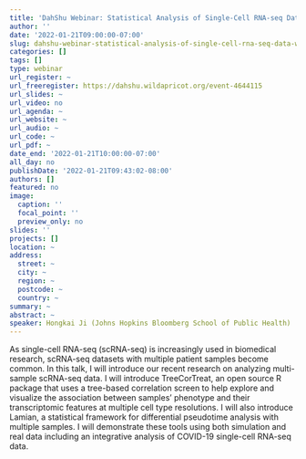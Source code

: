 ```yaml
---
title: 'DahShu Webinar: Statistical Analysis of Single-Cell RNA-seq Data with Multiple Samples'
author: ''
date: '2022-01-21T09:00:00-07:00'
slug: dahshu-webinar-statistical-analysis-of-single-cell-rna-seq-data-with-multiple-samples
categories: []
tags: []
type: webinar
url_register: ~
url_freeregister: https://dahshu.wildapricot.org/event-4644115
url_slides: ~
url_video: no
url_agenda: ~
url_website: ~
url_audio: ~
url_code: ~
url_pdf: ~
date_end: '2022-01-21T10:00:00-07:00'
all_day: no
publishDate: '2022-01-21T09:43:02-08:00'
authors: []
featured: no
image:
  caption: ''
  focal_point: ''
  preview_only: no
slides: ''
projects: []
location: ~
address:
  street: ~
  city: ~
  region: ~
  postcode: ~
  country: ~
summary: ~
abstract: ~
speaker: Hongkai Ji (Johns Hopkins Bloomberg School of Public Health)
---
```

<!--more-->
As single-cell RNA-seq (scRNA-seq) is increasingly used in biomedical research, scRNA-seq datasets with multiple patient samples become common. In this talk, I will introduce our recent research on analyzing multi-sample scRNA-seq data. I will introduce TreeCorTreat, an open source R package that uses a tree-based correlation screen to help explore and visualize the association between samples’ phenotype and their transcriptomic features at multiple cell type resolutions. I will also introduce Lamian, a statistical framework for differential pseudotime analysis with multiple samples. I will demonstrate these tools using both simulation and real data including an integrative analysis of COVID-19 single-cell RNA-seq data.